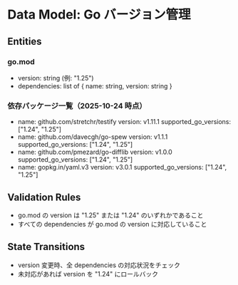 # Data Model: Go バージョン管理

## Entities

### go.mod

- version: string (例: "1.25")
- dependencies: list of { name: string, version: string }

### 依存パッケージ一覧（2025-10-24 時点）

- name: github.com/stretchr/testify
  version: v1.11.1
  supported_go_versions: ["1.24", "1.25"]
- name: github.com/davecgh/go-spew
  version: v1.1.1
  supported_go_versions: ["1.24", "1.25"]
- name: github.com/pmezard/go-difflib
  version: v1.0.0
  supported_go_versions: ["1.24", "1.25"]
- name: gopkg.in/yaml.v3
  version: v3.0.1
  supported_go_versions: ["1.24", "1.25"]

## Validation Rules

- go.mod の version は "1.25" または "1.24" のいずれかであること
- すべての dependencies が go.mod の version に対応していること

## State Transitions

- version 変更時、全 dependencies の対応状況をチェック
- 未対応があれば version を "1.24" にロールバック
